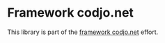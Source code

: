 Framework codjo.net
===================
This library is part of the [framework codjo.net](http://codjo.net) effort.
